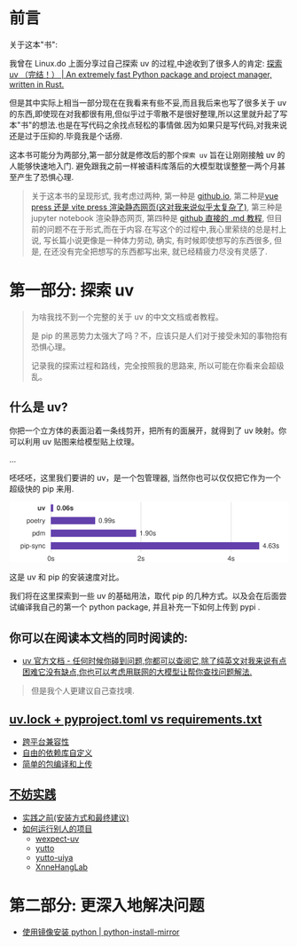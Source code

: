 # 前言

关于这本"书":

我曾在 Linux.do 上面分享过自己探索 uv 的过程,中途收到了很多人的肯定: [探索 uv （完结！） | An extremely fast Python package and project manager, written in Rust.](https://linux.do/t/topic/457885)

但是其中实际上相当一部分现在在我看来有些不妥,而且我后来也写了很多关于 uv 的东西,即使现在对我都很有用,但似乎过于零散不是很好整理,所以这里就升起了写本"书"的想法.也是在写代码之余找点轻松的事情做.因为如果只是写代码,对我来说还是过于压抑的.毕竟我是个话痨.

这本书可能分为两部分,第一部分就是修改后的那个`探索 uv` 旨在让刚刚接触 uv 的人能够快速地入门. 避免跟我之前一样被语料库落后的大模型耽误整整一两个月甚至产生了恐惧心理.

> 关于这本书的呈现形式, 我考虑过两种, 第一种是 [github.io](https://github.com/nndl/nndl.github.io), 第二种是[vue press 还是 vite press 渲染静态网页(这对我来说似乎太复杂了)](https://yutto.nyakku.moe/), 第三种是 jupyter notebook 渲染静态网页, 第四种是 [github 直接的 .md 教程](https://github.com/RimoChan/Vtuber_Tutorial), 但目前的问题不在于形式,而在于内容.在写这个的过程中,我心里萦绕的总是村上说, 写长篇小说更像是一种体力劳动, 确实, 有时候即使想写的东西很多, 但是, 在还没有完全把想写的东西都写出来, 就已经精疲力尽没有灵感了.

# 第一部分: 探索 uv

> 为啥我找不到一个完整的关于 uv 的中文文档或者教程。
>
> 是 pip 的黑恶势力太强大了吗？不，应该只是人们对于接受未知的事物抱有恐惧心理。
>
> 记录我的探索过程和路线，完全按照我的思路来, 所以可能在你看来会超级乱。

## 什么是 uv?

你把一个立方体的表面沿着一条线剪开，把所有的面展开，就得到了 uv 映射。你可以利用 uv 贴图来给模型贴上纹理。

…

呸呸呸，这里我们要讲的 uv，是一个包管理器, 当然你也可以仅仅把它作为一个超级快的 pip 来用.

![](images/uv_pip_speed.svg)

这是 uv 和 pip 的安装速度对比。

我们将在这里探索到一些 uv 的基础用法，取代 pip 的几种方式。以及会在后面尝试编译我自己的第一个 python package, 并且补充一下如何上传到 pypi .

## 你可以在阅读本文档的同时阅读的:

- [uv 官方文档 - 任何时候你碰到问题,你都可以查阅它,除了纯英文对我来说有点困难它没有缺点,你也可以考虑用联网的大模型让帮你查找问题解法.](https://docs.astral.sh/uv/getting-started/installation/)

> 但是我个人更建议自己查找噢.

## [uv.lock + pyproject.toml vs requirements.txt](https://github.com/XnneHangLab/explore-uv/tree/master/chapters/uv_lock_and_pyproject_toml_vs_requirements_txt.md)

- [跨平台兼容性](https://github.com/XnneHangLab/explore-uv/tree/master/chapters/uv_lock_and_pyproject_toml_vs_requirements_txt.md#跨平台兼容性)
- [自由的依赖库自定义](https://github.com/XnneHangLab/explore-uv/tree/master/chapters/uv_lock_and_pyproject_toml_vs_requirements_txt.md#自由的依赖库自定义)
- [简单的包编译和上传](https://github.com/XnneHangLab/explore-uv/tree/master/chapters/uv_lock_and_pyproject_toml_vs_requirements_txt.md#简单的包编译和上传)

## [不妨实践](https://github.com/XnneHangLab/explore-uv/tree/master/chapters/why_not_practice.md)

- [实践之前(安装方式和最终建议)](<https://github.com/XnneHangLab/explore-uv/tree/master/chapters/why_not_practice.md#实践之前(安装方式和最终建议)>)
- [如何运行别人的项目](https://github.com/XnneHangLab/explore-uv/tree/master/chapters/why_not_practice.md#如何运行别人的项目)
  - [wexpect-uv](https://github.com/XnneHangLab/explore-uv/tree/master/chapters/why_not_practice.md#wexpect-uv)
  - [yutto](https://github.com/XnneHangLab/explore-uv/tree/master/chapters/why_not_practice.md#yutto)
  - [yutto-uiya](https://github.com/XnneHangLab/explore-uv/tree/master/chapters/why_not_practice.md#yutto-uiya)
  - [XnneHangLab](https://github.com/XnneHangLab/explore-uv/tree/master/chapters/why_not_practice.md#XnneHangLab)

# 第二部分: 更深入地解决问题

- [使用镜像安装 python | python-install-mirror](chapters/python_install_mirror.md)
